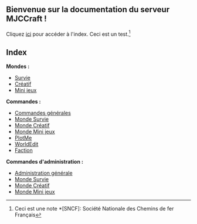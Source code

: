 ## Bienvenue sur la documentation du serveur MJCCraft !

Cliquez [ici](#index) pour accéder à l'index.
Ceci est un test.[^1]

## Index

**Mondes :**
  * [Survie](https://mjccraft.github.io/monde/survie)
  * [Créatif](https://mjccraft.github.io/monde/creatif)
  * [Mini jeux](https://mjccraft.github.io/monde/mini-jeux)

**Commandes :**
  * [Commandes générales](https://mjccraft.github.io/cmd)
  * [Monde Survie](https://mjccraft.github.io/cmd/survie)
  * [Monde Créatif](https://mjccraft.github.io/cmd/creatif)
  * [Monde Mini jeux](https://mjccraft.github.io/cmd/mini-jeux)
  * [PlotMe](https://mjccraft.github.io/cmd/creatif/plot)
  * [WorldEdit](https://mjccraft.github.io/cmd/creatif/worldedit)
  * [Faction](https://mjccraft.github.io/cmd/survie/faction)

**Commandes d'administration :**
  * [Administration générale](https://mjccraft.github.io/cmd/admin)
  * [Monde Survie](https://mjccraft.github.io/cmd/survie/admin)
  * [Monde Créatif](https://mjccraft.github.io/cmd/creatif/admin)
  * [Monde Mini jeux](https://mjccraft.github.io/mini-jeux/admin)

[^1]: Ceci est une note
*[SNCF]: Société Nationale des Chemins de fer Français
